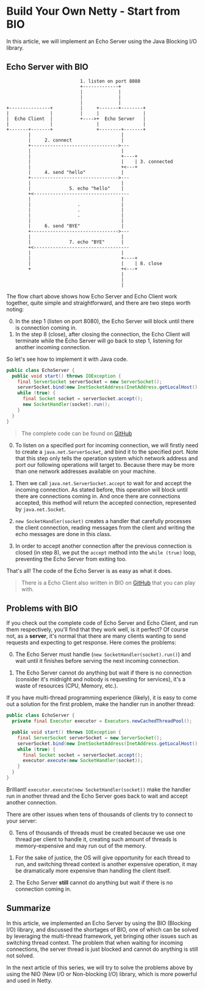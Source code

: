 # Build Your Own Netty - Start from BIO

In this article, we will implement an Echo Server using the Java Blocking I/O library.

## Echo Server with BIO

```text
                           1. listen on port 8080
                           +-------------+
                           |             |
                           |             |
                           |             |
+---------------+          |     +-------+--------+
|               |          |     |                |
|  Echo Client  |          +---->+  Echo Server   |
|               |                |                |
+-------+-------+                +--------+-------+
        |                                 |
        |     2. connect                  |
        +-------------------------------->---
        |                                 |
        |                                 +----+
        |                                 |    | 3. connected
        |                                 +<---+
        |     4. send "hello"             |
        +-------------------------------->---
        |                                 |
        |              5. echo "hello"    |
        +<-----------------------------------
        |                                 |
        |                 .               |
        |                 .               |
        |                 .               |
        |                                 |
        |     6. send "BYE"               |
        +-------------------------------->---
        |                                 |
        |              7. echo "BYE"      |
        +<-----------------------------------
        |                                 |
        |                                 +----+
        |                                 |    | 8. close
        +                                 +<---+
                                          |
                                          |
                                          |
```

The flow chart above shows how Echo Server and Echo Client work together, quite simple and straightforward,
and there are two steps worth noting:

0. In the step 1 (listen on port 8080), the Echo Server will block until there is connection coming in.
0. In the step 8 (close), after closing the connection, the Echo Client will terminate while the
Echo Server will go back to step 1, listening for another incoming connection.
 
So let's see how to implement it with Java code.

```java
public class EchoServer {
  public void start() throws IOException {
    final ServerSocket serverSocket = new ServerSocket();
    serverSocket.bind(new InetSocketAddress(InetAddress.getLocalHost(), 8080));
    while (true) {
      final Socket socket = serverSocket.accept();
      new SocketHandler(socket).run();
    }
  }
}
```

> The complete code can be found on [GitHub](https://github.com/kezhenxu94/nettoy)

0. To listen on a specified port for incoming connection, we will firstly need to create a
`java.net.ServerSocket`, and bind it to the specified port. Note that this step only tells the
operation system which network address and port our following operations will target to.
Because there may be more than one network addresses available on your machine.

0. Then we call `java.net.ServerSocket.accept` to wait for and accept the incoming connection.
As stated before, this operation will block until there are connections coming in. And once there
are connections accepted, this method will return the accepted connection, represented by `java.net.Socket`.

0. `new SocketHandler(socket)` creates a handler that carefully processes the client connection,
reading messages from the client and writing the echo messages are done in this class.

0. In order to accept another connection after the previous connection is closed (in step 8),
we put the `accept` method into the `while (true)` loop, preventing the Echo Server from exiting too. 

That's all! The code of the Echo Server is as easy as what it does.

> There is a Echo Client also written in BIO on [GitHub](https://github.com/kezhenxu94/nettoy) that you can play with.

## Problems with BIO

If you check out the complete code of Echo Server and Echo Client, and run them respectively,
you'll find that they work well, is it perfect? Of course not, as a **server**, it's normal that
there are many clients wanting to send requests and expecting to get response. Here comes the problems:

0. The Echo Server must handle (`new SocketHandler(socket).run()`) and wait until it finishes before serving the next incoming connection.

0. The Echo Server cannot do anything but wait if there is no connection (consider it's midnight
and nobody is requesting for services), it's a waste of resources (CPU, Memory, etc.).    

If you have multi-thread programming experience (likely), it is easy to come out a solution for the
first problem, make the handler run in another thread:

```java
public class EchoServer {
  private final Executor executor = Executors.newCachedThreadPool();

  public void start() throws IOException {
    final ServerSocket serverSocket = new ServerSocket();
    serverSocket.bind(new InetSocketAddress(InetAddress.getLocalHost(), 8080));
    while (true) {
      final Socket socket = serverSocket.accept();
      executor.execute(new SocketHandler(socket));
    }
  }
}
```

Brilliant! `executor.execute(new SocketHandler(socket))` make the handler run in another thread and
the Echo Server goes back to wait and accept another connection.

There are other issues when tens of thousands of clients try to connect to your server:

0. Tens of thousands of threads must be created because we use one thread per client to handle it,
creating such amount of threads is memory-expensive and may run out of the memory.

0. For the sake of justice, the OS will give opportunity for each thread to run, and switching thread
context is another expensive operation, it may be dramatically more expensive than handling the client itself.

0. The Echo Server **still** cannot do anything but wait if there is no connection coming in.

## Summarize

In this article, we implemented an Echo Server by using the BIO (Blocking I/O) library, and discussed
the shortages of BIO, one of which can be solved by leveraging the multi-thread framework,
yet bringing other issues such as switching thread context. The problem that when waiting for incoming connections,
the server thread is just blocked and cannot do anything is still not solved.

In the next article of this series, we will try to solve the problems above by using the NIO (New I/O or Non-blocking I/O) library,
which is more powerful and used in Netty.
